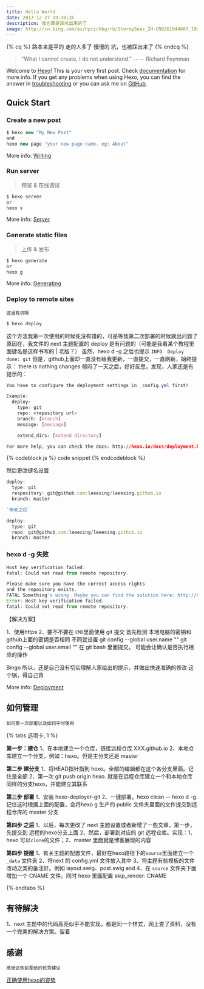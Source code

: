 ```yaml
---
title: Hello World
date: 2017-12-27 19:38:35
description: 我也算是踩坑出来的了
image: http://cn.bing.com/az/hprichbg/rb/StormySeas_ZH-CN9261044607_1920x1080.jpg
---
```


{% cq %}
路本来是平的
走的人多了
慢慢的
坑，也被踩出来了
{% endcq %}

<!-- more -->

> "What I cannot create, I do not understand."
> -- -- Richard Feynman

Welcome to [Hexo](https://hexo.io/)! This is your very first post. Check [documentation](https://hexo.io/docs/) for more info. If you get any problems when using Hexo, you can find the answer in [troubleshooting](https://hexo.io/docs/troubleshooting.html) or you can ask me on [GitHub](https://github.com/hexojs/hexo/issues).

## Quick Start

### Create a new post

``` js
$ hexo new "My New Post"
and
hexo new page "your new page name. eg: About"
```

More info: [Writing](https://hexo.io/docs/writing.html)

### Run server

> 预览 & 在线调试

``` bash
$ hexo server
or
hexo s
```

More info: [Server](https://hexo.io/docs/server.html)

### Generate static files

> 上传 & 发布

``` bash
$ hexo generate
or
hexo g
```

More info: [Generating](https://hexo.io/docs/generating.html)

### Deploy to remote sites

    这里有坑啊

``` js 踩了一天的坑
$ hexo deploy
```

这个方法我第一次使用的时候死没有错的，可是等我第二次部署的时候就出问题了
原因在，我文件的 next 主题配置的 deploy 是有问题的（可能是我看某个教程里面键名是这样书写的 | 老版？）
虽然，hexo d -g 之后也提示 `INFO  Deploy done: git`
但是，github上面却一直没有给我更新，一直提交，一直刷新，始终提示： there is nothing changes
郁闷了一天之后，好好反思，发现，人家还是有提示的：

``` css
You have to configure the deployment settings in _config.yml first!

Example:
  deploy:
    type: git
    repo: <repository url>
    branch: [branch]
    message: [message]

    extend_dirs: [extend directory]

For more help, you can check the docs: http://hexo.io/docs/deployment.html
```

{% codeblock js %}
code snippet
{% endcodeblock %}

然后更改键名设置

```js
deploy:
  type: git
  respository: git@github.com:leeexing/leeexing.github.io
  branch: master

`修改之后`

deploy:
  type: git
  repo: git@github.com:leeexing/leeexing.github.io
  branch: master

```

### hexo d -g 失败

```js
Host key verification failed.
fatal: Could not read from remote repository.

Please make sure you have the correct access rights
and the repository exists.
FATAL Something's wrong. Maybe you can find the solution here: http://hexo.io/docs/troubleshooting.html
Error: Host key verification failed.
fatal: Could not read from remote repository.

```

【解决方案】

1、使用https
2、要不不要在 `CMD`里面使用 git 提交
首先检测 本地电脑的密钥和github上面的密钥是否相同
不同就设置
git config --global user.name ""
git config --global user.email ""
在 git bash 里面提交。
可能会让确认是否执行相应的操作

Bingo
所以，还是自己没有切实理解人家给出的提示，并做出快速准确的修改
这个锅，得自己背

More info: [Deployment](https://hexo.io/docs/deployment.html)

## 如何管理

    如何第一次部署以及如何平时使用

{% tabs 选项卡, 1 %}
<!-- tab -->
**第一步：建仓**
1、在本地建立一个仓库，链接远程仓库 XXX.github.io
2、本地仓库建立一个分支，例如：hexo。但是主分支还是 master
<!-- endtab -->
<!-- tab -->
**第二步 建分支**
1、将HEAD指针指到 hexo。全部的编辑都在这个各分支里面。记住是全部
2、第一次 git push origin hexo. 就是在远程仓库建立一个和本地仓库同样的分支hexo，并能建立其联系
<!-- endtab -->
<!-- tab -->
**第三步 部署**
1、安装 hexo-deployer-git
2、一键部署。hexo clean -- hexo d -g. 记住这时根据上面的配置，会将hexo g 生产的 public 文件夹里面的文件提交到远程仓库的 master 分支
<!-- endtab -->
<!-- tab -->
**第四步 之后**
1、以后，每次更改了 next 主题设置或者新增了一些文章，第一步，先提交到 远程的hexo分支上面
2、然后，部署到对应的 git 远程仓库。实现：1、hexo 可以`clone`的文件；2、master 里面就是博客展现的内容
<!-- endtab -->
<!-- tab -->
**第四步 提醒**
1、有关主题的配置文件，最好在hexo路径下的`source`里面建立一个 `_data` 文件夹
2、将next 的 config.yml 文件放入其中
3、将主题有些模板的文件改动之类的备注好。例如 layout.swig、post.swig
and
4、在 `source` 文件夹下面增加一个 CNAME 文件。同时 hexo 里面配置 skip_render: CNAME
<!-- endtab -->
{% endtabs %}

## 有待解决

1、next 主题中的代码高亮似乎不能实现，都是同一个样式，网上查了资料，没有一个完美的解决方案。留着

## 感谢

    感谢这些前辈给的优秀建议

[正确使用hexo的姿势](https://www.zhihu.com/question/21193762)
